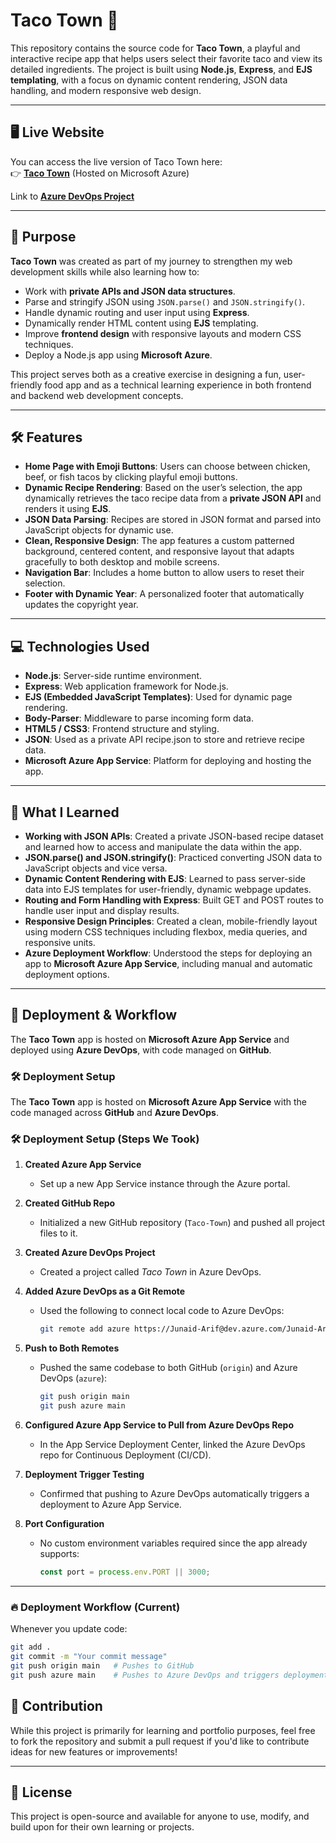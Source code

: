 # Taco Town 🌮

This repository contains the source code for **Taco Town**, a playful and interactive recipe app that helps users select their favorite taco and view its detailed ingredients. The project is built using **Node.js**, **Express**, and **EJS templating**, with a focus on dynamic content rendering, JSON data handling, and modern responsive web design.

---

## 🖥️ Live Website

You can access the live version of Taco Town here:  
👉 **[Taco Town](https://taco-town-dbcefedjbge9c5hf.canadacentral-01.azurewebsites.net)** (Hosted on Microsoft Azure)

Link to **[Azure DevOps Project](https://dev.azure.com/Junaid-Arif/Taco%20Town)**

---

## 🎯 Purpose

**Taco Town** was created as part of my journey to strengthen my web development skills while also learning how to:

- Work with **private APIs and JSON data structures**.
- Parse and stringify JSON using `JSON.parse()` and `JSON.stringify()`.
- Handle dynamic routing and user input using **Express**.
- Dynamically render HTML content using **EJS** templating.
- Improve **frontend design** with responsive layouts and modern CSS techniques.
- Deploy a Node.js app using **Microsoft Azure**.

This project serves both as a creative exercise in designing a fun, user-friendly food app and as a technical learning experience in both frontend and backend web development concepts.

---

## 🛠️ Features

- **Home Page with Emoji Buttons**: Users can choose between chicken, beef, or fish tacos by clicking playful emoji buttons.
- **Dynamic Recipe Rendering**: Based on the user’s selection, the app dynamically retrieves the taco recipe data from a **private JSON API** and renders it using **EJS**.
- **JSON Data Parsing**: Recipes are stored in JSON format and parsed into JavaScript objects for dynamic use.
- **Clean, Responsive Design**: The app features a custom patterned background, centered content, and responsive layout that adapts gracefully to both desktop and mobile screens.
- **Navigation Bar**: Includes a home button to allow users to reset their selection.
- **Footer with Dynamic Year**: A personalized footer that automatically updates the copyright year.

---

## 💻 Technologies Used

- **Node.js**: Server-side runtime environment.
- **Express**: Web application framework for Node.js.
- **EJS (Embedded JavaScript Templates)**: Used for dynamic page rendering.
- **Body-Parser**: Middleware to parse incoming form data.
- **HTML5 / CSS3**: Frontend structure and styling.
- **JSON**: Used as a private API recipe.json to store and retrieve recipe data.
- **Microsoft Azure App Service**: Platform for deploying and hosting the app.

---

## 🧩 What I Learned

- **Working with JSON APIs**: Created a private JSON-based recipe dataset and learned how to access and manipulate the data within the app.
- **JSON.parse() and JSON.stringify()**: Practiced converting JSON data to JavaScript objects and vice versa.
- **Dynamic Content Rendering with EJS**: Learned to pass server-side data into EJS templates for user-friendly, dynamic webpage updates.
- **Routing and Form Handling with Express**: Built GET and POST routes to handle user input and display results.
- **Responsive Design Principles**: Created a clean, mobile-friendly layout using modern CSS techniques including flexbox, media queries, and responsive units.
- **Azure Deployment Workflow**: Understood the steps for deploying an app to **Microsoft Azure App Service**, including manual and automatic deployment options.

---

## 🚀 Deployment & Workflow

The **Taco Town** app is hosted on **Microsoft Azure App Service** and deployed using **Azure DevOps**, with code managed on **GitHub**.

### 🛠 Deployment Setup

The **Taco Town** app is hosted on **Microsoft Azure App Service** with the code managed across **GitHub** and **Azure DevOps**.

### 🛠 Deployment Setup (Steps We Took)

1. **Created Azure App Service**

   - Set up a new App Service instance through the Azure portal.

2. **Created GitHub Repo**

   - Initialized a new GitHub repository (`Taco-Town`) and pushed all project files to it.

3. **Created Azure DevOps Project**

   - Created a project called _Taco Town_ in Azure DevOps.

4. **Added Azure DevOps as a Git Remote**

   - Used the following to connect local code to Azure DevOps:
     ```bash
     git remote add azure https://Junaid-Arif@dev.azure.com/Junaid-Arif/Taco%20Town/_git/Taco%20Town
     ```

5. **Push to Both Remotes**

   - Pushed the same codebase to both GitHub (`origin`) and Azure DevOps (`azure`):
     ```bash
     git push origin main
     git push azure main
     ```

6. **Configured Azure App Service to Pull from Azure DevOps Repo**

   - In the App Service Deployment Center, linked the Azure DevOps repo for Continuous Deployment (CI/CD).

7. **Deployment Trigger Testing**

   - Confirmed that pushing to Azure DevOps automatically triggers a deployment to Azure App Service.

8. **Port Configuration**
   - No custom environment variables required since the app already supports:
     ```javascript
     const port = process.env.PORT || 3000;
     ```

---

### 🔥 Deployment Workflow (Current)

Whenever you update code:

```bash
git add .
git commit -m "Your commit message"
git push origin main   # Pushes to GitHub
git push azure main    # Pushes to Azure DevOps and triggers deployment
```

## 🤝 Contribution

While this project is primarily for learning and portfolio purposes, feel free to fork the repository and submit a pull request if you'd like to contribute ideas for new features or improvements!

---

## 📄 License

This project is open-source and available for anyone to use, modify, and build upon for their own learning or projects.

